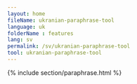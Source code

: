 ```yaml
---
layout: home
fileName: ukranian-paraphrase-tool
language: uk
folderName : features
lang: sv
permalink: /sv/ukranian-paraphrase-tool
tool: ukranian-paraphrase-tool
---
```

{% include section/paraphrase.html %}